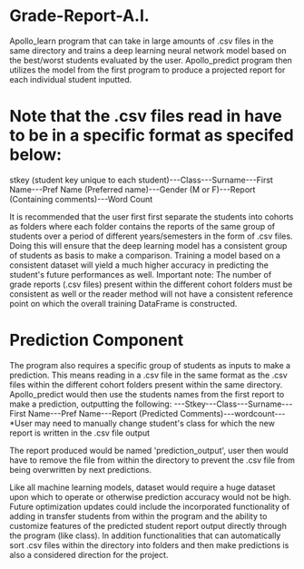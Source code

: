 # Grade-Report-A.I.
Apollo_learn program that can take in large amounts of .csv files in the same directory and trains a deep learning neural network model based on the best/worst students evaluated by the user. Apollo_predict program then utilizes the model from the  first program to produce a projected report for each individual student inputted.

# Note that the .csv files read in have to be in a specific format as specifed below:
stkey (student key unique to each student)---Class---Surname---First Name---Pref Name (Preferred name)---Gender (M or F)---Report (Containing comments)---Word Count

It is recommended that the user first first separate the students into cohorts as folders where each folder contains the reports of the same group of students over a period of different years/semesters in the form of .csv files. Doing this will ensure that the deep learning model has a consistent group of students as basis to make a comparison. Training a model based on a consistent dataset will yield a much higher accuracy in predicting the student's future performances as well.
Important note: The number of grade reports (.csv files) present within the different cohort folders must be consistent as well or the reader method will not have a consistent reference point on which the overall training DataFrame is constructed.

# Prediction Component
The program also requires a specific group of students as inputs to make a prediction. This means reading in a .csv file in the same format as the .csv files within the different cohort folders present within the same directory. Apollo_predict would then use the students names from the first report to make a prediction, outputting the following:
---Stkey---Class---Surname---First Name---Pref Name---Report (Predicted Comments)---wordcount---
*User may need to manually change student's class for which the new report is written in the .csv file output

The report produced would be named 'prediction_output', user then would have to remove the file from within the directory to prevent the .csv file from being overwritten by next predictions.

Like all machine learning models, dataset would require a huge dataset upon which to operate or otherwise prediction accuracy would not be high. Future optimization updates could include the incorporated functionality of adding in transfer students from within the program and the ability to customize features of the predicted student report output directly through the program (like class). In addition functionalities that can automatically sort .csv files within the directory into folders and then make predictions is also a considered direction for the project. 
